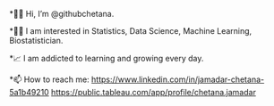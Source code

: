 *🙋‍♀️ Hi, I’m @githubchetana.

*👩‍💻 I am interested in Statistics, Data Science, Machine Learning, Biostatistician.

*📈 I am addicted to learning and growing every day.

*📫 How to reach me: 
    https://www.linkedin.com/in/jamadar-chetana-5a1b49210
    https://public.tableau.com/app/profile/chetana.jamadar
